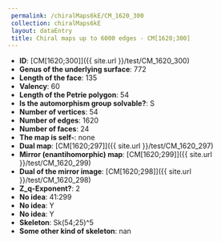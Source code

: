 ```yaml
--- 
 permalink: /chiralMaps6kE/CM_1620_300 
 collection: chiralMaps6kE
 layout: dataEntry
 title: Chiral maps up to 6000 edges - CM[1620;300]
---
```


- **ID**: [CM[1620;300]]({{ site.url }}/test/CM_1620_300)
- **Genus of the underlying surface**: 772
- **Length of the face**: 135
- **Valency**: 60
- **Length of the Petrie polygon**: 54
- **Is the automorphism group solvable?**: S
- **Number of vertices**: 54
- **Number of edges**: 1620
- **Number of faces**: 24
- **The map is self-**: none
- **Dual map**: [CM[1620;297]]({{ site.url }}/test/CM_1620_297)
- **Mirror (enantihomorphic) map**: [CM[1620;299]]({{ site.url }}/test/CM_1620_299)
- **Dual of the mirror image**: [CM[1620;298]]({{ site.url }}/test/CM_1620_298)
- **Z_q-Exponent?**: 2
- **No idea**:  41:299
- **No idea**: Y
- **No idea**: Y
- **Skeleton**: Sk(54;25)^5
- **Some other kind of skeleton**: nan
